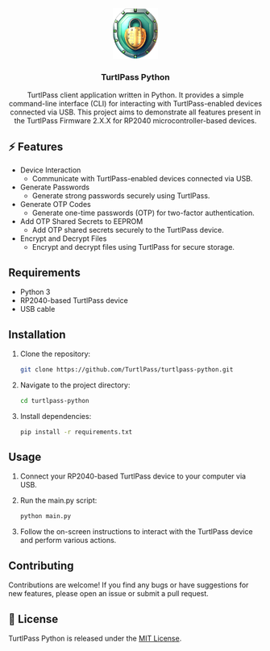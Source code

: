 <p align="center">
<img src="https://raw.githubusercontent.com/TurtlPass/turtlpass-firmware-arduino/main/assets/icon.png" alt="logo" width=90>
<h3 align="center">TurtlPass Python</h3>
<p align="center">
TurtlPass client application written in Python. It provides a simple command-line interface (CLI) for interacting with TurtlPass-enabled devices connected via USB. This project aims to demonstrate all features present in the TurtlPass Firmware 2.X.X for RP2040 microcontroller-based devices.</p>


## ⚡ Features

* Device Interaction
	* Communicate with TurtlPass-enabled devices connected via USB.
* Generate Passwords
	* Generate strong passwords securely using TurtlPass.
* Generate OTP Codes
	* Generate one-time passwords (OTP) for two-factor authentication.
* Add OTP Shared Secrets to EEPROM
	* Add OTP shared secrets securely to the TurtlPass device.
* Encrypt and Decrypt Files
	* Encrypt and decrypt files using TurtlPass for secure storage.


## Requirements
* Python 3
* RP2040-based TurtlPass device
* USB cable


## Installation
1. Clone the repository:

	```bash
	git clone https://github.com/TurtlPass/turtlpass-python.git
	```

2. Navigate to the project directory:

	```bash
	cd turtlpass-python
	```

3. Install dependencies:

	```bash
	pip install -r requirements.txt
	```

## Usage

1. Connect your RP2040-based TurtlPass device to your computer via USB.

2. Run the main.py script:

	```bash
	python main.py
	```

3. Follow the on-screen instructions to interact with the TurtlPass device and perform various actions.


## Contributing

Contributions are welcome! If you find any bugs or have suggestions for new features, please open an issue or submit a pull request.


## 📄 License

TurtlPass Python is released under the [MIT License](https://github.com/TurtlPass/turtlpass-python/blob/master/LICENSE).
